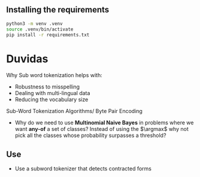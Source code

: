 
## Installing the requirements

```sh
python3 -m venv .venv
source .venv/bin/activate
pip install -r requirements.txt
```

# Duvidas

Why Sub word tokenization helps with:
- Robustness to misspelling
- Dealing with multi-lingual data 
- Reducing the vocabulary size 

Sub-Word Tokenization Algorithms/ Byte Pair Encoding

- Why do we need to use  **Multinomial Naive Bayes** in problems where we want **any-of** a set of classes? Instead of using the $\argmax$ why not pick all the classes whose probability surpasses a threshold?

## Use

- Use a subword tokenizer that detects contracted forms

